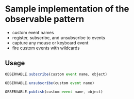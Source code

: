 # Sample implementation of the observable pattern

* custom event names
* register, subscribe, and unsubscribe to events
* capture any mouse or keyboard event
* fire custom events with wildcards

## Usage


```javascript
OBSERVABLE.subscribe(custom event name, object)

OBSERVABLE.unsubscribe(custom event name)

OBSERVABLE.publish(custom event name, object)
```

